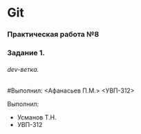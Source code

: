 # Git
### Практическая работа №8
### Задание 1.
###### dev-ветка. 


#Выполнил: <Афанасьев П.М.> <УВП-312>




Выполнил:
* Усманов Т.Н.
* УВП-312

